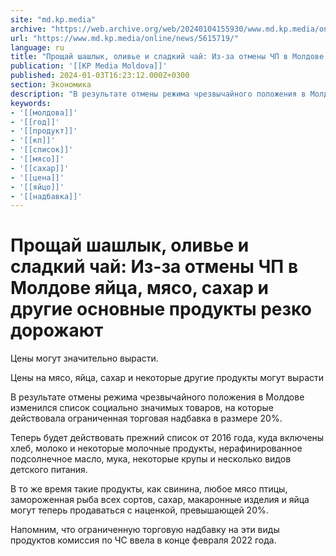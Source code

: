 ```yaml
---
site: "md.kp.media"
archive: "https://web.archive.org/web/20240104155930/www.md.kp.media/online/news/5615719/"
url: "https://www.md.kp.media/online/news/5615719/"
language: ru
title: "Прощай шашлык, оливье и сладкий чай: Из-за отмены ЧП в Молдове яйца, мясо, сахар и другие основные продукты резко дорожают"
publication: '[[KP Media Moldova]]'
published: 2024-01-03T16:23:12.000Z+0300
section: Экономика
description: "В результате отмены режима чрезвычайного положения в Молдове изменился список социально значимых товаров, на которые действовала ограниченная торговая надбавка в размере 20%"
keywords:
- '[[молдова]]'
- '[[год]]'
- '[[продукт]]'
- '[[кп]]'
- '[[список]]'
- '[[мясо]]'
- '[[сахар]]'
- '[[цена]]'
- '[[яйцо]]'
- '[[надбавка]]'
---
```


# Прощай шашлык, оливье и сладкий чай: Из-за отмены ЧП в Молдове яйца, мясо, сахар и другие основные продукты резко дорожают

Цены могут значительно вырасти.

Цены на мясо, яйца, сахар и некоторые другие продукты могут вырасти

В результате отмены режима чрезвычайного положения в Молдове изменился список социально значимых товаров, на которые действовала ограниченная торговая надбавка в размере 20%.

Теперь будет действовать прежний список от 2016 года, куда включены хлеб, молоко и некоторые молочные продукты, нерафинированное подсолнечное масло, мука, некоторые крупы и несколько видов детского питания.

В то же время такие продукты, как свинина, любое мясо птицы, замороженная рыба всех сортов, сахар, макаронные изделия и яйца могут теперь продаваться с наценкой, превышающей 20%.

Напомним, что ограниченную торговую надбавку на эти виды продуктов комиссия по ЧС ввела в конце февраля 2022 года.